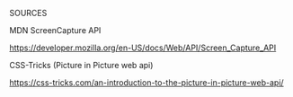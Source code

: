 SOURCES

MDN ScreenCapture API

https://developer.mozilla.org/en-US/docs/Web/API/Screen_Capture_API

CSS-Tricks (Picture in Picture web api)

https://css-tricks.com/an-introduction-to-the-picture-in-picture-web-api/

